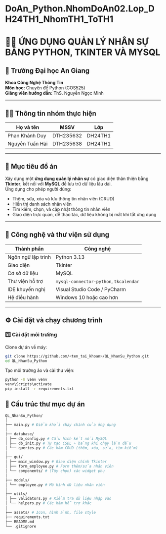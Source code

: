 # DoAn_Python.NhomDoAn02.Lop_DH24TH1_NhomTH1_ToTH1

# 🧑‍💼 ỨNG DỤNG QUẢN LÝ NHÂN SỰ BẰNG PYTHON, TKINTER VÀ MYSQL

## 🏫 Trường Đại học An Giang

**Khoa Công Nghệ Thông Tin**  
**Môn học:** Chuyên đề Python (COS525)  
**Giảng viên hướng dẫn:** ThS. Nguyễn Ngọc Minh

---

## 👨‍💻 Thông tin nhóm thực hiện

| Họ và tên       | MSSV      | Lớp     |
| --------------- | --------- | ------- |
| Phan Khánh Duy  | DTH235632 | DH24TH1 |
| Nguyễn Tuấn Hải | DTH235638 | DH24TH1 |

---

## 🎯 Mục tiêu đồ án

Xây dựng một **ứng dụng quản lý nhân sự** có giao diện thân thiện bằng **Tkinter**, kết nối với **MySQL** để lưu trữ dữ liệu lâu dài.  
Ứng dụng cho phép người dùng:

- Thêm, sửa, xóa và lưu thông tin nhân viên (CRUD)
- Hiển thị danh sách nhân viên
- Tìm kiếm, chọn, và cập nhật thông tin nhân viên
- Giao diện trực quan, dễ thao tác, dữ liệu không bị mất khi tắt ứng dụng

---

## 🧩 Công nghệ và thư viện sử dụng

| Thành phần         | Công nghệ                              |
| ------------------ | -------------------------------------- |
| Ngôn ngữ lập trình | Python 3.13                            |
| Giao diện          | Tkinter                                |
| Cơ sở dữ liệu      | MySQL                                  |
| Thư viện hỗ trợ    | `mysql-connector-python`, `tkcalendar` |
| IDE khuyến nghị    | Visual Studio Code / PyCharm           |
| Hệ điều hành       | Windows 10 hoặc cao hơn                |

---

## ⚙️ Cài đặt và chạy chương trình

### 1️⃣ Cài đặt môi trường

Clone dự án về máy:

```bash
git clone https://github.com/<ten_tai_khoan>/QL_NhanSu_Python.git
cd QL_NhanSu_Python
```

Tạo môi trường ảo và cài thư viện:
```bash
python -m venv venv
venv\Scripts\activate
pip install -r requirements.txt

```

## 🧱 Cấu trúc thư mục dự án
```bash
QL_NhanSu_Python/
│
├── main.py # Điểm khởi chạy chính của ứng dụng
│
├── database/
│ ├── db_config.py # Cấu hình kết nối MySQL
│ ├── db_init.py # Tự tạo CSDL + bảng khi chạy lần đầu
│ └── queries.py # Các hàm CRUD (thêm, xóa, sửa, tìm kiếm)
│
├── gui/
│ ├── main_window.py # Giao diện chính Tkinter
│ ├── form_employee.py # Form thêm/sửa nhân viên
│ └── components/ # (Tùy chọn) các widget phụ
│
├── models/
│ └── employee.py # Mô hình dữ liệu nhân viên
│
├── utils/
│ ├── validators.py # Kiểm tra dữ liệu nhập vào
│ └── helpers.py # Các hàm hỗ trợ khác
│
├── assets/ # Icon, hình ảnh, file style
├── requirements.txt
├── README.md
└── .gitignore
```
